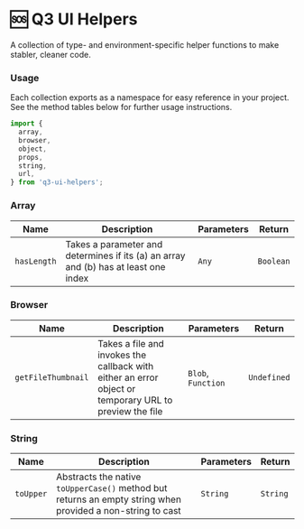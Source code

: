 # 🆘 Q3 UI Helpers

A collection of type- and environment-specific helper
functions to make stabler, cleaner code.

### Usage

Each collection exports as a namespace for easy reference in
your project. See the method tables below for further usage
instructions.

```javascript
import {
  array,
  browser,
  object,
  props,
  string,
  url,
} from 'q3-ui-helpers';
```

### Array

| Name        | Description                                                                         | Parameters | Return    |
| ----------- | ----------------------------------------------------------------------------------- | ---------- | --------- |
| `hasLength` | Takes a parameter and determines if its (a) an array and (b) has at least one index | `Any`      | `Boolean` |

### Browser

| Name               | Description                                                                                            | Parameters         | Return      |
| ------------------ | ------------------------------------------------------------------------------------------------------ | ------------------ | ----------- |
| `getFileThumbnail` | Takes a file and invokes the callback with either an error object or temporary URL to preview the file | `Blob`, `Function` | `Undefined` |

### String

| Name      | Description                                                                                                | Parameters | Return   |
| --------- | ---------------------------------------------------------------------------------------------------------- | ---------- | -------- |
| `toUpper` | Abstracts the native `toUpperCase()` method but returns an empty string when provided a non-string to cast | `String`   | `String` |

